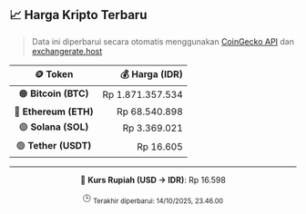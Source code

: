 

<!-- HARGA_KRIPTO -->
## 📈 Harga Kripto Terbaru

> Data ini diperbarui secara otomatis menggunakan [CoinGecko API](https://www.coingecko.com/) dan [exchangerate.host](https://exchangerate.host/)

<div align="center">

| 🪙 Token | 💰 Harga (IDR) |
|:------:|---------------:|
| 🟠 **Bitcoin (BTC)**   | Rp 1.871.357.534 |
| 🔵 **Ethereum (ETH)**  | Rp 68.540.898 |
| 🟣 **Solana (SOL)**    | Rp 3.369.021 |
| 🟢 **Tether (USDT)**   | Rp 16.605 |

---

💱 **Kurs Rupiah (USD → IDR)**: Rp 16.598

🕒 <sub>Terakhir diperbarui: 14/10/2025, 23.46.00</sub>

</div>
<!-- /HARGA_KRIPTO -->